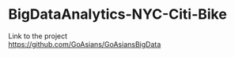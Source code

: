 # BigDataAnalytics-NYC-Citi-Bike

Link to the project<br>
https://github.com/GoAsians/GoAsiansBigData
